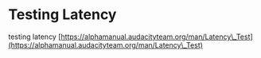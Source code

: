 # Testing Latency

testing latency [https://alphamanual.audacityteam.org/man/Latency\_Test](https://alphamanual.audacityteam.org/man/Latency\_Test)

